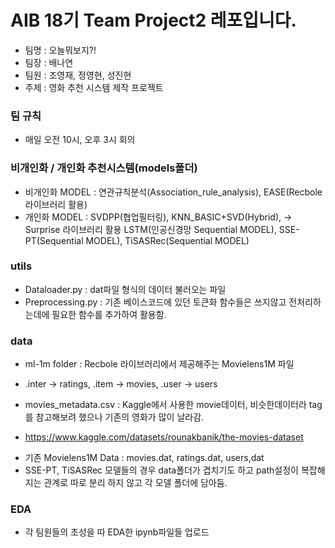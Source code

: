 # AIB 18기 Team Project2 레포입니다.
* 팀명 : 오늘뭐보지?!
* 팀장 : 배나연
* 팀원 : 조영재, 정영현, 성진현
* 주제 : 영화 추천 시스템 제작 프로젝트

### 팀 규칙
* 매일 오전 10시, 오후 3시 회의

### 비개인화 / 개인화 추천시스템(models폴더)
* 비개인화 MODEL : 연관규칙분석(Association_rule_analysis), EASE(Recbole 라이브러리 활용)
* 개인화 MODEL : SVDPP(협업필터링), KNN_BASIC+SVD(Hybrid), -> Surprise 라이브러리 활용
                LSTM(인공신경망 Sequential MODEL), SSE-PT(Sequential MODEL),
                TiSASRec(Sequential MODEL)

### utils
* Dataloader.py : dat파일 형식의 데이터 불러오는 파일
* Preprocessing.py : 기존 베이스코드에 있던 토큰화 함수들은 쓰지않고 전처리하는데에 필요한 함수를 추가하여 활용함.

### data
* ml-1m folder : Recbole 라이브러리에서 제공해주는 Movielens1M 파일
- .inter -> ratings, .item -> movies, .user -> users
* movies_metadata.csv : Kaggle에서 사용한 movie데이터, 비슷한데이터라 tag를 참고해보려 했으나 기존의 영화가 많이 날라감. 
- https://www.kaggle.com/datasets/rounakbanik/the-movies-dataset
* 기존 Movielens1M Data : movies.dat, ratings.dat, users,dat
* SSE-PT, TiSASRec 모델들의 경우 data폴더가 겹치기도 하고 path설정이 복잡해지는 관계로 따로 분리 하지 않고 각 모델 폴더에 담아둠.

### EDA
* 각 팀원들의 초성을 따 EDA한 ipynb파일들 업로드
